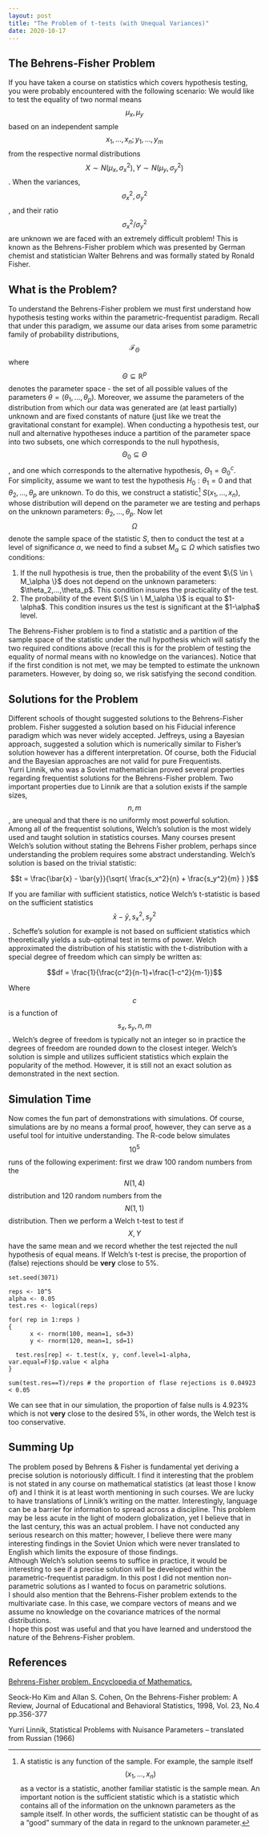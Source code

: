 ```yaml
---
layout: post
title: "The Problem of t-tests (with Unequal Variances)"
date: 2020-10-17
---
```


The Behrens-Fisher Problem
-------

If you have taken a course on statistics which covers hypothesis testing, you were probably encountered with the following scenario: We would like to test the equality of two normal means $$\mu_x, \mu_y$$ based on an independent sample $$x_1,…,x_n; y_1,…,y_m$$ from the respective normal distributions $$X \sim N(\mu_x,\sigma_x^2), Y \sim N(\mu_y, \sigma_y^2)$$. 
When the variances, $$\sigma_x^2, \sigma_y^2$$, and their ratio $$\sigma_x^2 / \sigma_y^2$$ are unknown we are faced with an extremely difficult problem! This is known as the Behrens-Fisher problem which was presented by German chemist and statistician Walter Behrens and was formally stated by Ronald Fisher.

What is the Problem?
---------------------

To understand the Behrens-Fisher problem we must first understand how hypothesis testing works within the parametric-frequentist paradigm. Recall that under this paradigm, we assume our data arises from some parametric family of probability distributions, $$\mathscr{F}_\Theta$$ where $$\Theta \subseteq \mathbb{R}^p$$ denotes the parameter space - the set of all possible values of the parameters $\theta=\left( \theta_1,...,\theta_p \right)$. Moreover, we assume the parameters of the distribution from which our data was generated are (at least partially) unknown and are fixed constants of nature (just like we treat the gravitational constant for example). When conducting a hypothesis test, our null and alternative hypotheses induce a partition of the parameter space into two subsets, one which corresponds to the null hypothesis, $$\Theta_0 \subseteq \Theta$$, and one which corresponds to the alternative hypothesis, $\Theta_1= \Theta_0^c$.  
For simplicity, assume we want to test the hypothesis $H_0: \theta_1=0$ and that $\theta_2,...,\theta_p$ are unknown. To do this, we construct a statistic[^1] $S(x_1,…,x_n)$, whose distribution will depend on the parameter we are testing and perhaps on the unknown parameters: $\theta_2,...,\theta_p$. Now let $$\Omega$$ denote the sample space of the statistic $S$, then to conduct the test at a level of significance $\alpha$, we need to find a subset $M_\alpha \subseteq \Omega$ which satisfies two conditions:
<ol>
<li> If the null hypothesis is true, then the probability of the event $\{S \in \ M_\alpha \}$ does not depend on the unknown parameters: $\theta_2,...,\theta_p$. This condition insures the practicality of the test.</li>
<li> The probability of the event $\{S \in \ M_\alpha \}$ is equal to $1-\alpha$. This condition insures us the test is significant at the $1-\alpha$ level.</li>
</ol>
The Behrens-Fisher problem is to find a statistic and a partition of the sample space of the statistic under the null hypothesis which will satisfy the two required conditions above (recall this is for the problem of testing the equality of normal means with no knowledge on the variances). Notice that if the first condition is not met, we may be tempted to estimate the unknown parameters. However, by doing so, we risk satisfying the second condition.

Solutions for the Problem
--------------------------

Different schools of thought suggested solutions to the Behrens-Fisher problem. Fisher suggested a solution based on his Fiducial inference paradigm which was never widely accepted. Jeffreys, using a Bayesian approach, suggested a solution which is numerically similar to Fisher’s solution however has a different interpretation. Of course, both the Fiducial and the Bayesian approaches are not valid for pure Frequentists.  
Yurri Linnik, who was a Soviet mathematician proved several properties regarding frequentist solutions for the Behrens-Fisher problem. Two important properties due to Linnik are that a solution exists if the sample sizes, $$n,m$$, are unequal and that there is no uniformly most powerful solution.  
Among all of the frequentist solutions, Welch’s solution is the most widely used and taught solution in statistics courses. Many courses present Welch’s solution without stating the Behrens Fisher problem, perhaps since understanding the problem requires some abstract understanding. Welch’s solution is based on the trivial statistic:

$$t = \frac{\bar{x} - \bar{y}}{\sqrt{ \frac{s_x^2}{n} + \frac{s_y^2}{m} } }$$

If you are familiar with sufficient statistics, notice Welch’s t-statistic is based on the sufficient statistics $$\bar{x} - \bar{y}, s_x^2, s_y^2$$. Scheffe’s solution for example is not based on sufficient statistics which theoretically yields a sub-optimal test in terms of power. Welch approximated the distribution of his statistic with the t-distribution with a special degree of freedom which can simply be written as:

$$df = \frac{1}{\frac{c^2}{n-1}+\frac{1-c^2}{m-1}}$$

Where $$c$$ is a function of $$s_x, s_y, n, m$$. Welch’s degree of freedom is typically not an integer so in practice the degrees of freedom are rounded down to the closest integer. 
Welch’s solution is simple and utilizes sufficient statistics which explain the popularity of the method. However, it is still not an exact solution as demonstrated in the next section.

Simulation Time
----------------

Now comes the fun part of demonstrations with simulations. Of course, simulations are by no means a formal proof, however, they can serve as a useful tool for intuitive understanding. The R-code below simulates $$10^5$$ runs of the following experiment: first we draw 100 random numbers from the $$N(1,4)$$ distribution and 120 random numbers from the $$N(1,1)$$ distribution. Then we perform a Welch t-test to test if $$X,Y$$ have the same mean and we record whether the test rejected the null hypothesis of equal means. If Welch’s t-test is precise, the proportion of (false) rejections should be **very** close to 5%. 

```
set.seed(3071)

reps <- 10^5
alpha <- 0.05 
test.res <- logical(reps)

for( rep in 1:reps )
{
      x <- rnorm(100, mean=1, sd=3)
      y <- rnorm(120, mean=1, sd=1)
  
  test.res[rep] <- t.test(x, y, conf.level=1-alpha, var.equal=F)$p.value < alpha
}

sum(test.res==T)/reps # the proportion of flase rejections is 0.04923 < 0.05

``` 

We can see that in our simulation, the proportion of false nulls is 4.923% which is not **very** close to the desired 5%, in other words, the Welch test is too conservative.

Summing Up
-----------

The problem posed by Behrens & Fisher is fundamental yet deriving a precise solution is notoriously difficult. I find it interesting that the problem is not stated in any course on mathematical statistics (at least those I know of) and I think it is at least worth mentioning in such courses. We are lucky to have translations of Linnik’s writing on the matter. Interestingly, language can be a barrier for information to spread across a discipline. This problem may be less acute in the light of modern globalization, yet I believe that in the last century, this was an actual problem. I have not conducted any serious research on this matter; however, I believe there were many interesting findings in the Soviet Union which were never translated to English which limits the exposure of those findings.   
Although Welch’s solution seems to suffice in practice, it would be interesting to see if a precise solution will be developed within the parametric-frequentist paradigm. In this post I did not mention non-parametric solutions as I wanted to focus on parametric solutions.  
I should also mention that the Behrens-Fisher problem extends to the multivariate case. In this case, we compare vectors of means and we assume no knowledge on the covariance matrices of the normal distributions.  
I hope this post was useful and that you have learned and understood the nature of the Behrens-Fisher problem.

[^1]: A statistic is any function of the sample. For example, the sample itself $$(x_1,…,x_n)$$ as a vector is a statistic, another familiar statistic is the sample mean. An important notion is the sufficient statistic which is a statistic which contains all of the information on the unknown parameters as the sample itself. In other words, the sufficient statistic can be thought of as a “good” summary of the data in regard to the unknown parameter.  

References
-----------

[Behrens-Fisher problem. Encyclopedia of Mathematics.](https://encyclopediaofmath.org/wiki/Behrens-Fisher_problem)

Seock-Ho Kim and Allan S. Cohen, On the Behrens-Fisher problem: A Review, Journal of Educational and Behavioral Statistics, 1998, Vol. 23, No.4 pp.356-377

Yurri Linnik, Statistical Problems with Nuisance Parameters – translated from Russian (1966)  


